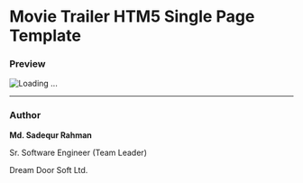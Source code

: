 # Movie Trailer HTM5 Single Page Template
### Preview
![Loading ...](http://image.sadequr.com/github/movie_trailer_template.jpg)

---
### Author
**Md. Sadequr Rahman**

Sr. Software Engineer (Team Leader)

Dream Door Soft Ltd.
